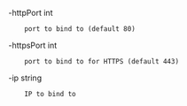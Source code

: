   -httpPort int
  
        port to bind to (default 80)
        
  -httpsPort int
  
        port to bind to for HTTPS (default 443)
        
  -ip string
  
        IP to bind to
        
